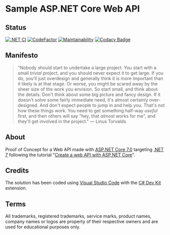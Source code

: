 # Sample ASP.NET Core Web API

## Status
[![.NET CI](https://github.com/nanotaboada/Dotnet.AspNetCore.Samples.WebApi/actions/workflows/dotnet.yml/badge.svg)](https://github.com/nanotaboada/Dotnet.AspNetCore.Samples.WebApi/actions/workflows/dotnet.yml) [![CodeFactor](https://www.codefactor.io/repository/github/nanotaboada/dotnet.aspnetcore.samples.webapi/badge)](https://www.codefactor.io/repository/github/nanotaboada/dotnet.aspnetcore.samples.webapi) [![Maintainability](https://api.codeclimate.com/v1/badges/f6ea65015041cb0e1465/maintainability)](https://codeclimate.com/github/nanotaboada/Dotnet.AspNetCore.Samples.WebApi/maintainability) [![Codacy Badge](https://app.codacy.com/project/badge/Grade/29596b95bbd54926a34fe05148f075e3)](https://app.codacy.com/gh/nanotaboada/Dotnet.AspNetCore.Samples.WebApi/dashboard?utm_source=gh&utm_medium=referral&utm_content=&utm_campaign=Badge_grade)

## Manifesto

> "Nobody should start to undertake a large project. You start with a small _trivial_ project, and you should never expect it to get large. If you do, you'll just overdesign and generally think it is more important than it likely is at that stage. Or worse, you might be scared away by the sheer size of the work you envision. So start small, and think about the details. Don't think about some big picture and fancy design. If it doesn't solve some fairly immediate need, it's almost certainly over-designed. And don't expect people to jump in and help you. That's not how these things work. You need to get something half-way _useful_ first, and then others will say "hey, that _almost_ works for me", and they'll get involved in the project." — Linus Torvalds

## About

Proof of Concept for a Web API made with [ASP.NET Core 7.0](https://learn.microsoft.com/en-us/aspnet/core/release-notes/aspnetcore-7.0?view=aspnetcore-7.0) targeting [.NET 7](https://learn.microsoft.com/en-us/dotnet/core/whats-new/dotnet-7) following the tutorial "[Create a web API with ASP.NET Core](https://learn.microsoft.com/en-us/aspnet/core/tutorials/first-web-api?view=aspnetcore-7.0&tabs=visual-studio-code)".

## Credits

The solution has been coded using [Visual Studio Code](https://code.visualstudio.com/) with the [C# Dev Kit](https://marketplace.visualstudio.com/items?itemName=ms-dotnettools.csdevkit) extension.

## Terms

All trademarks, registered trademarks, service marks, product names, company names or logos are property of their respective owners and are used for educational purposes only.